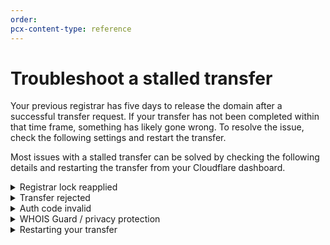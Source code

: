 ```yaml
---
order:
pcx-content-type: reference
---
```


# Troubleshoot a stalled transfer

Your previous registrar has five days to release the domain after a successful transfer request. If your transfer has not been completed within that time frame, something has likely gone wrong. To resolve the issue, check the following settings and restart the transfer.

Most issues with a stalled transfer can be solved by checking the following details and restarting the transfer from your Cloudflare dashboard.

<details>
<summary>Registrar lock reapplied</summary>
<div>

You have reapplied the registrar lock at your current registrar since requesting the transfer. You will need to remove it again to restart the transfer process.

</div>
</details>

<details>
<summary>Transfer rejected</summary>
<div>

Your transfer has been rejected by your previous registrar. There are several reasons for this to happen: 
* You actively rejected the transfer request in the email you received from your registrar or on your registrar’s interface.
* Your registrar determines the domain is not eligible for transfer.
* Some registrars allow customers to enable a setting to reject all transfer requests.
* In some instances, registrars may reject the transfer if they suspect malicious behavior.

You will need to restart the transfer and approve the request or contact your current registrar to solve this issue.

</div>
</details>

<details>
<summary>Auth code invalid</summary>
<div>

Your auth code (also referred to as authentication code) has since changed or been deprecated, and Cloudflare cannot complete the transfer. Confirm the code with your current registrar again. To avoid mistakes, copy and paste the auth code provided by your current registrar.

</div>
</details>

<details>
<summary>WHOIS Guard / privacy protection</summary>
<div>

Some registrars may prohibit transfer requests if you have WHOIS privacy services enabled. You need to first disable those services at your current registrar before you can proceed with the transfer process.

</div>
</details>

<details>
<summary>Restarting your transfer</summary>
<div>

In **Overview** for your domain, find the details of your registration in the menu on the right side of the page. Under **Domain Registration**, select **Cancel and Retry**. Once you initiate the retry, reenter your auth code and confirm your WHOIS information.

</div>
</details>